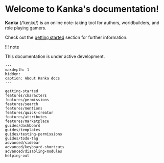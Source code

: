 # Welcome to Kanka's documentation!

**Kanka** (/ˈkɐŋkɐ/) is an online note-taking tool for authors, worldbuilders, and role playing gamers.

Check out the [getting started](getting-started) section for further information.

!!! note

   This documentation is under active development.

```{toctree}
---
maxdepth: 1
hidden:
caption: About Kanka docs
---

getting-started
features/characters
features/permissions
features/search
features/mentions
features/quick-creator
features/attributes
features/marketplace
guides/dashboard
guides/templates
guides/testing-permissions
guides/todo-tag
advanced/sidebar
advanced/keyboard-shortcuts
advanced/disabling-modules
helping-out
```

